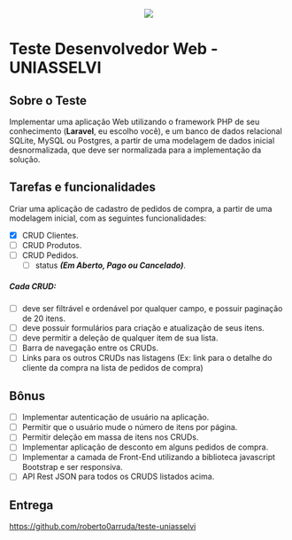 <p align="center"><img src="https://portal.uniasselvi.com.br/public/img/site/logo.png"></p>

# Teste Desenvolvedor Web - UNIASSELVI

## Sobre o Teste

Implementar uma aplicação Web utilizando o framework PHP de seu conhecimento (**Laravel**, eu escolho você), e um banco de dados relacional SQLite, MySQL ou Postgres, a partir de uma modelagem de dados inicial desnormalizada, que deve ser normalizada para a implementação da solução.

## Tarefas e funcionalidades

Criar uma aplicação de cadastro de pedidos de compra, a partir de uma modelagem inicial, com as seguintes funcionalidades:

- [x] CRUD Clientes.
- [ ] CRUD Produtos.
- [ ] CRUD Pedidos.
    - [ ] status **_(Em Aberto, Pago ou Cancelado)_**.
##### Cada CRUD:
- [ ] deve ser filtrável e ordenável por qualquer campo, e possuir paginação de 20 itens.
- [ ] deve possuir formulários para criação e atualização de seus itens.
- [ ] deve permitir a deleção de qualquer item de sua lista.
- [ ] Barra de navegação entre os CRUDs.
- [ ] Links para os outros CRUDs nas listagens (Ex: link para o detalhe do cliente da compra na lista de pedidos de compra)

## Bônus

- [ ] Implementar autenticação de usuário na aplicação.
- [ ] Permitir que o usuário mude o número de itens por página.
- [ ] Permitir deleção em massa de itens nos CRUDs.
- [ ] Implementar aplicação de desconto em alguns pedidos de compra.
- [ ] Implementar a camada de Front-End utilizando a biblioteca javascript Bootstrap e ser responsiva.
- [ ] API Rest JSON para todos os CRUDS listados acima.

## Entrega

https://github.com/roberto0arruda/teste-uniasselvi
